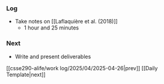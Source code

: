 ### Log
- Take notes on [[Laflaquière et al. (2018)]]
	- 1 hour and 25 minutes
### Next
- Write and present deliverables

[[csse290-alife/work log/2025/04/2025-04-26|prev]] [[Daily Template|next]]